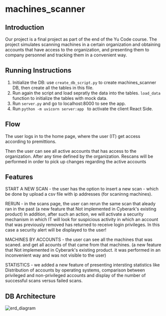 # machines_scanner

## Introduction

Our project is a final project as part of the end of the Yu Code course.
The project simulates scanning machines in a certain organization and obtaining accounts that have access to the organization, and presenting them to company personnel and tracking them in a convenient way.

## Running Instructions
1. Initialize the DB:
   use `create_db_script.py` to create machines_scanner DB, then create all the tables in this file.
2. Run again the script and load sepratly the data into the tables. `load_data` function to initialize the tables with mock data.
3. Run `server.py` and go to localhost:8000 to see the app.
4. Run `python -m uvicorn server:app ` to activate the client React Side.

## Flow

The user logs in to the home page, where the user (IT) get access according to premittions.


Then the user can see all active accounts that has access to the organization. After any time defined by the organization. Rescans will be performed in order to pick up changes regarding the active accounts

## Features
START A NEW SCAN - the user has the option to insert a new scan - which be done by upload a csv file  with ip addresses (for scaninng machines).

RERUN - in the scans page, the user can rerun the same scan that aleady ran in the past (a new feature that Not implemented in Cyberark's existing product)
In addition, after such an action, we will activate a security mechanism in which IT will look for suspicious activity in which an account that was previously removed has returned to receive login privileges. In this case a security alert will be displayed to the user!

MACHINES BY ACCOUNTS - the user can see all the machines that was scaned. and get all acounts of that came from that machines.  (a new feature that Not implemented in Cyberark's existing product. it was performed in an inconvenient way and was not visible to the user) 

STATISTICS - we added a new feature of presenting intersting statistics like Distribution of accounts by operating systems, comparison between privileged and non-privileged accounts and display of the number of successful scans versus failed scans.

## DB Architecture

![erd_diagram](https://user-images.githubusercontent.com/70105078/206911902-a45b4ed4-15c1-4780-9cc6-bd99d71844d1.png)






